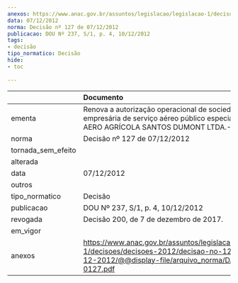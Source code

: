```yaml
---
anexos: https://www.anac.gov.br/assuntos/legislacao/legislacao-1/decisoes/decisoes-2012/decisao-no-127-de-07-12-2012/@@display-file/arquivo_norma/DA2012-0127.pdf
data: 07/12/2012
norma: Decisão nº 127 de 07/12/2012
publicacao: DOU Nº 237, S/1, p. 4, 10/12/2012
tags:
- decisão
tipo_normatico: Decisão
hide: 
- toc 
 
---
```


|                    | Documento                                                                                                                                                 |
|:-------------------|:----------------------------------------------------------------------------------------------------------------------------------------------------------|
| ementa             | Renova a autorização operacional de sociedade empresária de serviço aéreo público especializado - AERO AGRÍCOLA SANTOS DUMONT LTDA.-EPP.                  |
| norma              | Decisão nº 127 de 07/12/2012                                                                                                                              |
| tornada_sem_efeito |                                                                                                                                                           |
| alterada           |                                                                                                                                                           |
| data               | 07/12/2012                                                                                                                                                |
| outros             |                                                                                                                                                           |
| tipo_normatico     | Decisão                                                                                                                                                   |
| publicacao         | DOU Nº 237, S/1, p. 4, 10/12/2012                                                                                                                         |
| revogada           | Decisão 200, de 7 de dezembro de 2017.                                                                                                                    |
| em_vigor           |                                                                                                                                                           |
| anexos             | https://www.anac.gov.br/assuntos/legislacao/legislacao-1/decisoes/decisoes-2012/decisao-no-127-de-07-12-2012/@@display-file/arquivo_norma/DA2012-0127.pdf |